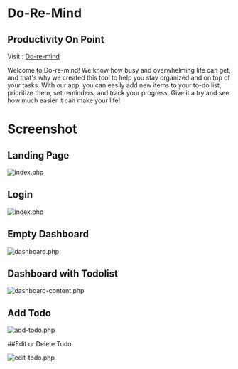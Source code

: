 # Do-Re-Mind
## Productivity On Point

Visit : <a href="https://doremind.rf.gd"> Do-re-mind </a>

Welcome to Do-re-mind! We know how busy and overwhelming life can get, and that's why we created this tool to help you stay organized and on top of your tasks. With our app, you can easily add new items to your to-do list, prioritize them, set reminders, and track your progress. Give it a try and see how much easier it can make your life!

# Screenshot

## Landing Page

![index.php](https://github.com/hawryyy30/uas-pw3/blob/main/Screenshots/landingpage.png)

## Login
![index.php](https://github.com/hawryyy30/uas-pw3/blob/main/Screenshots/login.png)

## Empty Dashboard

![dashboard.php](https://github.com/hawryyy30/uas-pw3/blob/main/Screenshots/emptydashboard.png)

## Dashboard with Todolist

![dashboard-content.php](https://github.com/hawryyy30/uas-pw3/blob/main/Screenshots/Dashboard.png)

## Add Todo

![add-todo.php](https://github.com/hawryyy30/uas-pw3/blob/main/Screenshots/Add%20todo.png)

##Edit or Delete Todo

![edit-todo.php](https://github.com/hawryyy30/uas-pw3/blob/main/Screenshots/Edit%20or%20Delete%20Todo.png)
